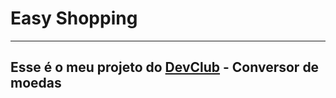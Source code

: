 <h1>Easy Shopping</h1><hr>

<h2>Esse é o meu projeto do <a href="https://rodolfomori.com.br/devclub">DevClub</a> - Conversor de moedas</h2>
